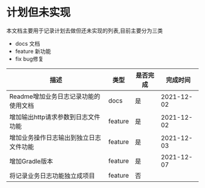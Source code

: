 # 计划但未实现
本文档主要用于记录计划去做但还未实现的列表,目前主要分为三类
- docs 文档
- feature 新功能
- fix bug修复

| 描述 | 类型 | 是否完成 | 完成时间 |
| --- | ---| --- | --- |
Readme增加业务日志记录功能的使用文档 | docs | 是 | 2021-12-02 |
增加输出http请求参数到日志文件功能 | feature | 是 | 2021-12-02 |
增加业务操作日志输出到独立日志文件功能 | feature | 是 | 2021-12-03 |
增加Gradle版本 | feature | 是 | 2021-12-07 |
将记录业务日志功能独立成项目 | feature | 否 |  |